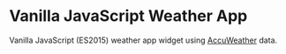 # Vanilla JavaScript Weather App

Vanilla JavaScript (ES2015) weather app widget using [AccuWeather](https://www.accuweather.com/) data. 
